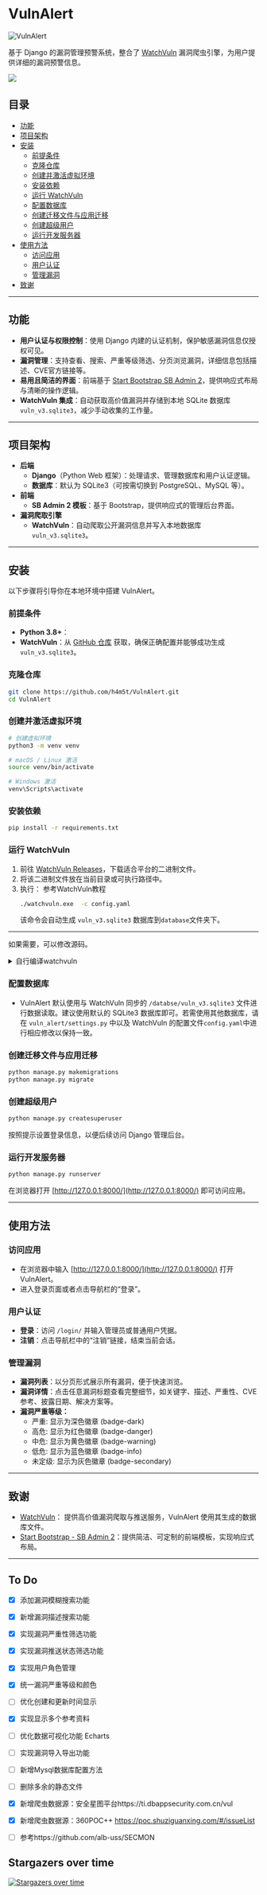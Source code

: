 # VulnAlert

![VulnAlert](https://socialify.git.ci/h4m5t/vulnalert/image?custom_description=%E5%9F%BA%E4%BA%8E+Django+%E7%9A%84%E6%BC%8F%E6%B4%9E%E7%AE%A1%E7%90%86%E9%A2%84%E8%AD%A6%E7%B3%BB%E7%BB%9F&description=1&forks=1&issues=1&logo=https%3A%2F%2Fraw.githubusercontent.com%2Fh4m5t%2Fvulnalert%2Frefs%2Fheads%2Fmain%2Fstatic%2Fimg%2Flogo.png&name=1&owner=1&stargazers=1&theme=Light)

基于 Django 的漏洞管理预警系统，整合了 [WatchVuln](https://github.com/zema1/watchvuln) 漏洞爬虫引擎，为用户提供详细的漏洞预警信息。

![](./img/vuln_list.jpg)

## 目录
- [功能](#功能)  
- [项目架构](#项目架构)  
- [安装](#安装)  
  - [前提条件](#前提条件)  
  - [克隆仓库](#克隆仓库)  
  - [创建并激活虚拟环境](#创建并激活虚拟环境)  
  - [安装依赖](#安装依赖)  
  - [运行 WatchVuln](#运行-watchvuln)  
  - [配置数据库](#配置数据库)  
  - [创建迁移文件与应用迁移](#创建迁移文件与应用迁移)  
  - [创建超级用户](#创建超级用户)  
  - [运行开发服务器](#运行开发服务器)  
- [使用方法](#使用方法)  
  - [访问应用](#访问应用)  
  - [用户认证](#用户认证)  
  - [管理漏洞](#管理漏洞)  
- [致谢](#致谢)  

---

## 功能

- **用户认证与权限控制**：使用 Django 内建的认证机制，保护敏感漏洞信息仅授权可见。  
- **漏洞管理**：支持查看、搜索、严重等级筛选、分页浏览漏洞，详细信息包括描述、CVE官方链接等。  
- **易用且简洁的界面**：前端基于 [Start Bootstrap SB Admin 2](https://startbootstrap.com/theme/sb-admin-2)，提供响应式布局与清晰的操作逻辑。  
- **WatchVuln 集成**：自动获取高价值漏洞并存储到本地 SQLite 数据库 `vuln_v3.sqlite3`，减少手动收集的工作量。  

---

## 项目架构

- **后端**  
  - **Django**（Python Web 框架）：处理请求、管理数据库和用户认证逻辑。  
  - **数据库**：默认为 SQLite3（可按需切换到 PostgreSQL、MySQL 等）。  
- **前端**  
  - **SB Admin 2 模板**：基于 Bootstrap，提供响应式的管理后台界面。  
- **漏洞爬取引擎**  
  - **WatchVuln**：自动爬取公开漏洞信息并写入本地数据库 `vuln_v3.sqlite3`。

---

## 安装

以下步骤将引导你在本地环境中搭建 VulnAlert。

### 前提条件
- **Python 3.8+**：
- **WatchVuln**：从 [GitHub 仓库](https://github.com/zema1/watchvuln) 获取，确保正确配置并能够成功生成 `vuln_v3.sqlite3`。

### 克隆仓库
```bash
git clone https://github.com/h4m5t/VulnAlert.git
cd VulnAlert
```

### 创建并激活虚拟环境
```bash
# 创建虚拟环境
python3 -m venv venv

# macOS / Linux 激活
source venv/bin/activate

# Windows 激活
venv\Scripts\activate
```

### 安装依赖
```bash
pip install -r requirements.txt
```
### 运行 WatchVuln

1. 前往 [WatchVuln Releases](https://github.com/zema1/watchvuln/releases)，下载适合平台的二进制文件。  
2. 将该二进制文件放在当前目录或可执行路径中。  
3. 执行：  参考WatchVuln教程
   ```bash
   ./watchvuln.exe  -c config.yaml
   ```
   该命令会自动生成 `vuln_v3.sqlite3` 数据库到`database`文件夹下。

---

如果需要，可以修改源码。

<details>
<summary>自行编译watchvuln</summary>


安装go环境，配置go代理：

```bash
go env -w GOPROXY=https://goproxy.cn,direct
```

进入watchvuln目录：

```bash
cd watchvuln/
```

下载依赖：

```bash
go mod tidy
```

运行项目：

```bash
go run main.go -c config.yaml
```

后台运行：

```bash
#Linux/Mac
nohup go run main.go -c config.yaml > log.txt 2>&1 &
#Win
start /b watchvuln-windows-amd64.exe -c config.yaml > logs.txt 2>&1
```

也可以编译为可执行文件再运行：

Win64:
```bash
set GOOS=windows
set GOARCH=amd64
go build -o watchvuln-windows-amd64.exe main.go
```

Linux64:
```bash
set GOOS=linux
set GOARCH=amd64
go build -o watchvuln-linux-amd64 main.go
```

macOS ARM:
```bash
set GOOS=darwin
set GOARCH=arm64
go build -o watchvuln-darwin-arm64 main.go
```

快速编译脚本`watchvuln/build.sh`：(Windows下编译脚本是build.bat)

```bash
#!/bin/bash

OUTPUT_DIR="dist"
mkdir -p $OUTPUT_DIR

export CGO_ENABLED=0

declare -a TARGETS=(
    "windows/amd64"
    "linux/amd64"
    "darwin/arm64"
)

for TARGET in "${TARGETS[@]}"
do
    GOOS=$(echo $TARGET | cut -d '/' -f 1)
    GOARCH=$(echo $TARGET | cut -d '/' -f 2)
    
    OUTPUT_NAME="watchvuln-${GOOS}-${GOARCH}"
    if [ "$GOOS" = "windows" ]; then
        OUTPUT_NAME+=".exe"
    fi
    
    echo "编译目标：$GOOS/$GOARCH -> $OUTPUT_NAME"
    env GOOS=$GOOS GOARCH=$GOARCH go build -o $OUTPUT_DIR/$OUTPUT_NAME main.go
    
    if [ $? -eq 0 ]; then
        echo "成功编译：$OUTPUT_NAME"
    else
        echo "编译失败：$OUTPUT_NAME"
    fi
done

echo "所有编译完成，输出位于 '$OUTPUT_DIR' 文件夹中。"
```

</details>



### 配置数据库

- VulnAlert 默认使用与 WatchVuln 同步的 `/databse/vuln_v3.sqlite3` 文件进行数据读取。建议使用默认的 SQLite3 数据库即可。若需使用其他数据库，请在 `vuln_alert/settings.py` 中以及 WatchVuln 的配置文件`config.yaml`中进行相应修改以保持一致。

### 创建迁移文件与应用迁移
```bash
python manage.py makemigrations
python manage.py migrate
```

### 创建超级用户
```bash
python manage.py createsuperuser
```
按照提示设置登录信息，以便后续访问 Django 管理后台。

### 运行开发服务器
```bash
python manage.py runserver
```
在浏览器打开 [http://127.0.0.1:8000/](http://127.0.0.1:8000/) 即可访问应用。

---

## 使用方法

### 访问应用
- 在浏览器中输入 [http://127.0.0.1:8000/](http://127.0.0.1:8000/) 打开 VulnAlert。
- 进入登录页面或者点击导航栏的“登录”。

### 用户认证
- **登录**：访问 `/login/` 并输入管理员或普通用户凭据。  
- **注销**：点击导航栏中的“注销”链接，结束当前会话。

### 管理漏洞
- **漏洞列表**：以分页形式展示所有漏洞，便于快速浏览。  
- **漏洞详情**：点击任意漏洞标题查看完整细节，如关键字、描述、严重性、CVE 参考、披露日期、解决方案等。
- **漏洞严重等级：**
  - 严重: 显示为深色徽章 (badge-dark)
  - 高危: 显示为红色徽章 (badge-danger)
  - 中危: 显示为黄色徽章 (badge-warning)
  - 低危: 显示为蓝色徽章 (badge-info)
  - 未定级: 显示为灰色徽章 (badge-secondary)


---

## 致谢

- [WatchVuln](https://github.com/zema1/watchvuln)： 提供高价值漏洞爬取与推送服务，VulnAlert 使用其生成的数据库文件。
- [Start Bootstrap - SB Admin 2](https://startbootstrap.com/theme/sb-admin-2)：提供简洁、可定制的前端模板，实现响应式布局。

---

## To Do

- [x] 添加漏洞模糊搜索功能
- [x] 新增漏洞描述搜索功能
- [x] 实现漏洞严重性筛选功能
- [x] 实现漏洞推送状态筛选功能
- [x] 实现用户角色管理
- [x] 统一漏洞严重等级和颜色
- [ ] 优化创建和更新时间显示
- [x] 实现显示多个参考资料
- [ ] 优化数据可视化功能 Echarts
- [ ] 实现漏洞导入导出功能
- [ ] 新增Mysql数据库配置方法
- [ ] 删除多余的静态文件
- [x] 新增爬虫数据源：安全星图平台https://ti.dbappsecurity.com.cn/vul
- [x] 新增爬虫数据源：360POC++ https://poc.shuziguanxing.com/#/issueList
- [ ] 参考https://github.com/alb-uss/SECMON



## Stargazers over time

[![Stargazers over time](https://starchart.cc/h4m5t/VulnAlert.svg?variant=adaptive)](https://starchart.cc/h4m5t/VulnAlert)